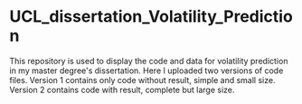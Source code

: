 # UCL_dissertation_Volatility_Prediction
This repository is used to display the code and data for volatility prediction in my master degree's dissertation.
Here I uploaded two versions of code files.
Version 1 contains only code without result, simple and small size.
Version 2 contains code with result, complete but large size. 

